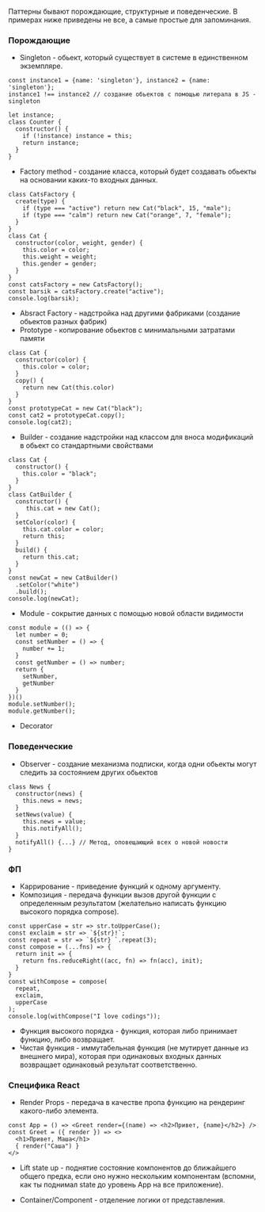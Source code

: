 Паттерны бывают порождающие, структурные и поведенческие. В примерах ниже приведены не все, а самые простые для запоминания.

### Порождающие 

* Singleton - обьект, который существует в системе в единственном экземпляре.
```
const instance1 = {name: 'singleton'}, instance2 = {name: 'singleton'};
instance1 !== instance2 // создание обьектов с помощью литерала в JS - singleton

let instance;
class Counter {
  constructor() {
    if (!instance) instance = this;
    return instance;
  }
}
```
* Factory method - создание класса, который будет создавать обьекты на основании каких-то входных данных.
```
class CatsFactory {
  create(type) {
    if (type === "active") return new Cat("black", 15, "male");
    if (type === "calm") return new Cat("orange", 7, "female");
  }
}
class Cat {
  constructor(color, weight, gender) {
    this.color = color;
    this.weight = weight;
    this.gender = gender;
  }
}
const catsFactory = new CatsFactory();
const barsik = catsFactory.create("active");
console.log(barsik);
```
* Absract Factory - надстройка над другими фабриками (создание обьектов разных фабрик)
* Prototype - копирование обьектов с минимальными затратами памяти
```
class Cat {
  constructor(color) {
    this.color = color;
  }
  copy() {
    return new Cat(this.color)
  }
}
const prototypeCat = new Cat("black");
const cat2 = prototypeCat.copy();
console.log(cat2);
```
* Builder - создание надстройки над классом для вноса модификаций в обьект со стандартными свойствами
```
class Cat {
  constructor() {
    this.color = "black";
  }
}
class CatBuilder {
  constructor() {
     this.cat = new Cat();  
  }
  setColor(color) {
    this.cat.color = color;
    return this;
  }
  build() {
    return this.cat;
  }
}
const newCat = new CatBuilder()
  .setColor("white")
  .build();
console.log(newCat);
```
* Module - сокрытие данных с помощью новой области видимости
```
const module = (() => {
  let number = 0;
  const setNumber = () => {
    number += 1;
  }
  const getNumber = () => number;
  return {
    setNumber, 
    getNumber
  }
})()
module.setNumber();
module.getNumber();
```
* Decorator

### Поведенческие 

* Observer - создание механизма подписки, когда одни обьекты могут следить за состоянием других обьектов
```
class News {
  constructor(news) {
    this.news = news;
  }
  setNews(value) {
    this.news = value;
    this.notifyAll();
  }
  notifyAll() {...} // Метод, оповещающий всех о новой новости
}
```

### ФП
* Каррирование - приведение функций к одному аргументу.
* Композиция - передача функции вызов другой функции с определенным результатом (желательно написать функцию высокого порядка compose).
```
const upperCase = str => str.toUpperCase();
const exclaim = str => `${str}!`;
const repeat = str => `${str} `.repeat(3);
const compose = (...fns) => {
  return init => {
    return fns.reduceRight((acc, fn) => fn(acc), init);
  }
}
const withСompose = compose(
  repeat,
  exclaim,
  upperCase
);
console.log(withСompose("I love codings"));
```
* Функция высокого порядка - функция, которая либо принимает функцию, либо возвращает.
* Чистая функция - иммутабельная функция (не мутирует данные из внешнего мира), которая при одинаковых входных данных возвращает одинаковый результат соответственно.

### Специфика React 

* Render Props - передача в качестве пропа функцию на рендеринг какого-либо элемента.
```
const App = () => <Greet render={(name) => <h2>Привет, {name}</h2>} />
const Greet = ({ render }) => <>
  <h1>Привет, Маша</h1>
  { render("Саша") }
</>
```
* Lift state up - поднятие состояние компонентов до ближайшего общего предка, если оно нужно нескольким компонентам (вспомни, как ты поднимал state до уровень App на все приложение).

* Container/Component - отделение логики от представления.